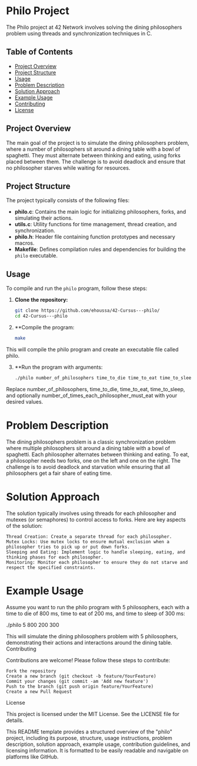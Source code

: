 # Philo Project

The Philo project at 42 Network involves solving the dining philosophers problem using threads and synchronization techniques in C.

## Table of Contents

- [Project Overview](#project-overview)
- [Project Structure](#project-structure)
- [Usage](#usage)
- [Problem Description](#problem-description)
- [Solution Approach](#solution-approach)
- [Example Usage](#example-usage)
- [Contributing](#contributing)
- [License](#license)

## Project Overview

The main goal of the project is to simulate the dining philosophers problem, where a number of philosophers sit around a dining table with a bowl of spaghetti. They must alternate between thinking and eating, using forks placed between them. The challenge is to avoid deadlock and ensure that no philosopher starves while waiting for resources.

## Project Structure

The project typically consists of the following files:

- **philo.c**: Contains the main logic for initializing philosophers, forks, and simulating their actions.
- **utils.c**: Utility functions for time management, thread creation, and synchronization.
- **philo.h**: Header file containing function prototypes and necessary macros.
- **Makefile**: Defines compilation rules and dependencies for building the `philo` executable.

## Usage

To compile and run the `philo` program, follow these steps:

1. **Clone the repository:**

   ```bash
   git clone https://github.com/ehoussa/42-Cursus---philo/
   cd 42-Cursus---philo


2. **Compile the program:

   ```bash
   make

This will compile the philo program and create an executable file called philo.

3. **Run the program with arguments:

   ```bash
   ./philo number_of_philosophers time_to_die time_to_eat time_to_sleep [number_of_times_each_philosopher_must_eat]

Replace number_of_philosophers, time_to_die, time_to_eat, time_to_sleep, and optionally number_of_times_each_philosopher_must_eat with your desired values.

# Problem Description

The dining philosophers problem is a classic synchronization problem where multiple philosophers sit around a dining table with a bowl of spaghetti. Each philosopher alternates between thinking and eating. To eat, a philosopher needs two forks, one on the left and one on the right. The challenge is to avoid deadlock and starvation while ensuring that all philosophers get a fair share of eating time.

# Solution Approach

The solution typically involves using threads for each philosopher and mutexes (or semaphores) to control access to forks. Here are key aspects of the solution:

    Thread Creation: Create a separate thread for each philosopher.
    Mutex Locks: Use mutex locks to ensure mutual exclusion when a philosopher tries to pick up or put down forks.
    Sleeping and Eating: Implement logic to handle sleeping, eating, and thinking phases for each philosopher.
    Monitoring: Monitor each philosopher to ensure they do not starve and respect the specified constraints.

# Example Usage

Assume you want to run the philo program with 5 philosophers, each with a time to die of 800 ms, time to eat of 200 ms, and time to sleep of 300 ms:

   ./philo 5 800 200 300


This will simulate the dining philosophers problem with 5 philosophers, demonstrating their actions and interactions around the dining table.
Contributing

Contributions are welcome! Please follow these steps to contribute:

    Fork the repository
    Create a new branch (git checkout -b feature/YourFeature)
    Commit your changes (git commit -am 'Add new feature')
    Push to the branch (git push origin feature/YourFeature)
    Create a new Pull Request

License

This project is licensed under the MIT License. See the LICENSE file for details.


This README template provides a structured overview of the "philo" project, including its purpose, structure, usage instructions, problem description, solution approach, example usage, contribution guidelines, and licensing information. It is formatted to be easily readable and navigable on platforms like GitHub.
